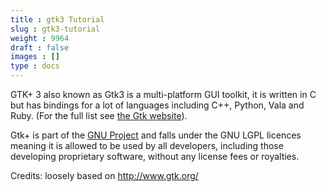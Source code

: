 ```yaml
---
title : gtk3 Tutorial
slug : gtk3-tutorial
weight : 9964
draft : false
images : []
type : docs
---
```


GTK+ 3 also known as Gtk3 is a multi-platform GUI toolkit, it is written in C but has bindings for a lot of languages including C++, Python, Vala and Ruby. (For the full list see [the Gtk website][1]). 

Gtk+ is part of the [GNU Project][2] and falls under the GNU LGPL licences meaning it is allowed to be used by all developers, including those developing proprietary software, without any license fees or royalties.

Credits: loosely based on http://www.gtk.org/

  [1]: http://www.gtk.org/language-bindings.php
  [2]: http://www.gnu.org/

